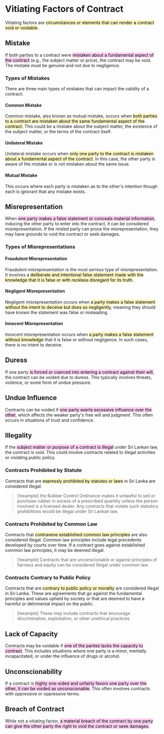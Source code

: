 # Vitiating Factors of Contract

Vitiating factors are <mark style="background: #FFF3A3A6;">circumstances or elements that can render a contract void or voidable.</mark>
## Mistake

If both parties to a contract were <mark style="background: #FFB8EBA6;">mistaken about a fundamental aspect of the contract</mark> (e.g., the subject matter or price), the contract may be void. The mistake must be genuine and not due to negligence.

### Types of Mistakes

There are three main types of mistakes that can impact the validity of a contract:

#### Common Mistake

Common mistake, also known as mutual mistake, occurs when <mark style="background: #FFF3A3A6;">both parties to a contract are mistaken about the same fundamental aspect of the contract.</mark> This could be a mistake about the subject matter, the existence of the subject matter, or the terms of the contract itself.

#### Unilateral Mistake

Unilateral mistake occurs when <mark style="background: #FFF3A3A6;">only one party to the contract is mistaken about a fundamental aspect of the contract.</mark> In this case, the other party is aware of the mistake or is not mistaken about the same issue.

#### Mutual Mistake
This occurs where each party is mistaken as to the other's intention though each is ignorant that any mistake exists.

## Misrepresentation

When <mark style="background: #FFB8EBA6;">one party makes a false statement or conceals material information</mark>, inducing the other party to enter into the contract, it can be considered misrepresentation. If the misled party can prove the misrepresentation, they may have grounds to void the contract or seek damages.

### Types of Misrepresentations

#### Fraudulent Misrepresentation
 
Fraudulent misrepresentation is the most serious type of misrepresentation. It involves a <mark style="background: #FFF3A3A6;">deliberate and intentional false statement made with the knowledge that it is false or with reckless disregard for its truth.</mark>

#### Negligent Misrepresentation

Negligent misrepresentation occurs when <mark style="background: #FFF3A3A6;">a party makes a false statement without the intent to deceive but does so negligently</mark>, meaning they should have known the statement was false or misleading.

#### Innocent Misrepresentation

Innocent misrepresentation occurs when <mark style="background: #FFF3A3A6;">a party makes a false statement without knowledge</mark> that it is false or without negligence. In such cases, there is no intent to deceive.

## Duress

If one party <mark style="background: #FFB8EBA6;">is forced or coerced into entering a contract against their will</mark>, the contract can be voided due to duress. This typically involves threats, violence, or some form of undue pressure.

## Undue Influence

Contracts can be voided if <mark style="background: #FFB8EBA6;">one party exerts excessive influence over the other</mark>, which affects the weaker party's free will and judgment. This often occurs in situations of trust and confidence.

## Illegality

If the <mark style="background: #FFB8EBA6;">subject matter or purpose of a contract is illegal</mark> under Sri Lankan law, the contract is void. This could involve contracts related to illegal activities or violating public policy.

### Contracts Prohibited by Statute

Contracts that are <mark style="background: #FFF3A3A6;">expressly prohibited by statutes or laws</mark> in Sri Lanka are considered illegal. 

> [!example]
> the Rubber Control Ordinance makes it unlawful to sell or purchase rubber in excess of a prescribed quantity unless the person involved is a licensed dealer. Any contracts that violate such statutory prohibitions would be illegal under Sri Lankan law.

### Contracts Prohibited by Common Law

Contracts that <mark style="background: #FFF3A3A6;">contravene established common law principles</mark> are also considered illegal. Common law principles include legal precedents developed by courts over time. If a contract goes against established common law principles, it may be deemed illegal. 

> [!example]
> Contracts that are unconscionable or against principles of fairness and equity can be considered illegal under common law.


### Contracts Contrary to Public Policy

Contracts that are <mark style="background: #FFF3A3A6;">contrary to public policy or morality</mark> are considered illegal in Sri Lanka. These are agreements that go against the fundamental principles and values upheld by society or that are deemed to have a harmful or detrimental impact on the public. 

> [!example] 
> These may include contracts that encourage discrimination, exploitation, or other unethical practices.

## Lack of Capacity

Contracts may be voidable if <mark style="background: #FFB8EBA6;">one of the parties lacks the capacity to contract</mark>. This includes situations where one party is a minor, mentally incapacitated, or under the influence of drugs or alcohol.

## Unconscionability

If a contract is <mark style="background: #FFB8EBA6;">highly one-sided and unfairly favors one party over the other, it can be voided as unconscionable.</mark> This often involves contracts with oppressive or oppressive terms.

## Breach of Contract

While not a vitiating factor, <mark style="background: #FFB8EBA6;">a material breach of the contract by one party can give the other party the right to void the contract or seek damages.</mark>
